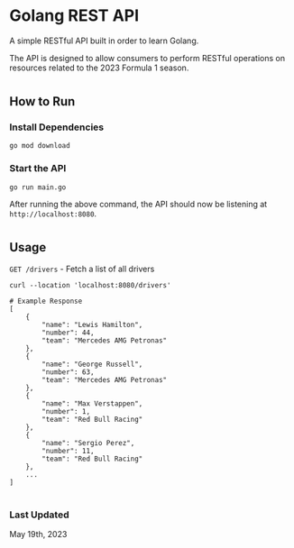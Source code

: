 # Golang REST API

A simple RESTful API built in order to learn Golang.

The API is designed to allow consumers to perform RESTful operations on resources related to the 2023 Formula 1 season.

#
## How to Run


### Install Dependencies

```shell
go mod download
```

### Start the API

```shell
go run main.go
```

After running the above command, the API should now be listening at `http://localhost:8080`.
#
## Usage


`GET /drivers` - Fetch a list of all drivers

```shell
curl --location 'localhost:8080/drivers'

# Example Response
[
    {
        "name": "Lewis Hamilton",
        "number": 44,
        "team": "Mercedes AMG Petronas"
    },
    {
        "name": "George Russell",
        "number": 63,
        "team": "Mercedes AMG Petronas"
    },
    {
        "name": "Max Verstappen",
        "number": 1,
        "team": "Red Bull Racing"
    },
    {
        "name": "Sergio Perez",
        "number": 11,
        "team": "Red Bull Racing"
    },
    ...
]
```

#
### Last Updated

May 19th, 2023